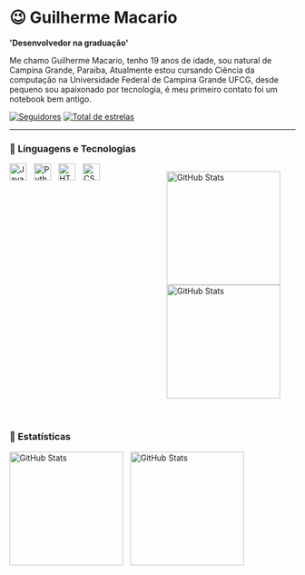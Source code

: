 # 😉 Guilherme Macario

**'Desenvolvedor na graduação'**

Me chamo Guilherme Macario, tenho 19 anos de idade, sou natural de Campina Grande, Paraiba, Atualmente estou cursando Ciência da computação na Universidade Federal de Campina Grande UFCG, desde pequeno sou apaixonado por tecnologia, é meu primeiro contato foi um notebook bem antigo.

<a href="https://github.com/usguilherme?tab=followers">
         <img alt="Seguidores" title="Me sigua no Github" src="https://custom-icon-badges.demolab.com/github/followers/usguilherme?color=236ad3&labelColor=1155ba&style=for-the-badge&logo=github&label=seguidores&logoColor=white"/></a>
      <a href="https://github.com/usguilherme?tab=repositories&sort=stargazers">
         <img alt="Total de estrelas" title="Total de estrelas GitHub" src="https://custom-icon-badges.demolab.com/github/stars/usguilherme?color=55960c&style=for-the-badge&labelColor=488207&logo=star"/></a>
   </p>

---

### 🤖 Línguagens e Tecnologias

<div style="display: flex; flex-wrap: wrap; justify-content: space-between;">
  <!-- Tecnologias -->
  <div style="display: flex; flex-wrap: wrap; justify-content: flex-start; width: 50%;">
    <img align="left" alt="Java" title="Java" width="30px" style="padding-right: 10px;" src="https://cdn.jsdelivr.net/gh/devicons/devicon@latest/icons/java/java-original.svg" />
    <img align="left" alt="Python" title="Python" width="30px" style="padding-right: 10px;" src="https://cdn.jsdelivr.net/gh/devicons/devicon@latest/icons/python/python-original.svg" />
    <img align="left" alt="HTML" title="HTML" width="30px" style="padding-right: 10px;" src="https://cdn.jsdelivr.net/gh/devicons/devicon@latest/icons/html5/html5-original.svg" />
    <img align="left" alt="CSS" title="CSS" width="30px" style="padding-right: 10px;" src="https://cdn.jsdelivr.net/gh/devicons/devicon@latest/icons/css3/css3-original.svg" />
  </div>

  <!-- Estatísticas -->
  <div style="width: 45%;">
    <p>
      <img align="left" alt="GitHub Stats" height="200" style="padding-right: 10px;" src="https://github-readme-stats.vercel.app/api?username=usguilherme&show_icons=true&theme=radical&include_all_commits=true&locale=pt-br" />
      <img align="left" alt="GitHub Stats" height="200" src="https://github-readme-stats.vercel.app/api/top-langs/?username=usguilherme&theme=radical&layout=compact&custom_title=Tecnologias&langs_count=9" />
    </p>
  </div>
</div>

<br/>
<br/>

### 🤖 Estatísticas

<p>
  <img 
    align="left" 
    alt="GitHub Stats" 
    height="200" 
    style="padding-right: 10px;" 
    src="https://github-readme-stats.vercel.app/api?username=usguilherme&show_icons=true&theme=radical&include_all_commits=true&locale=pt-br" 
  />

<img 
      align="left" 
      alt="GitHub Stats" 
      height="200" 
      src="https://github-readme-stats.vercel.app/api/top-langs/?username=usguilherme&theme=radical&layout=compact&custom_title=Tecnologias&langs_count=9" 
  />

</p>
